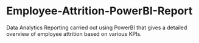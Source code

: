 # Employee-Attrition-PowerBI-Report
Data Analytics Reporting carried out using PowerBI that gives a detailed overview of employee attrition based on various KPIs.
